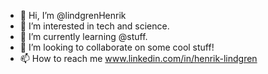 - 👋 Hi, I’m @lindgrenHenrik
- 👀 I’m interested in tech and science.
- 🌱 I’m currently learning @stuff.
- 💞️ I’m looking to collaborate on some cool stuff!
- 📫 How to reach me www.linkedin.com/in/henrik-lindgren

<!---
lindgrendude/lindgrendude is a ✨ special ✨ repository because its `README.md` (this file) appears on your GitHub profile.
You can click the Preview link to take a look at your changes.
--->
